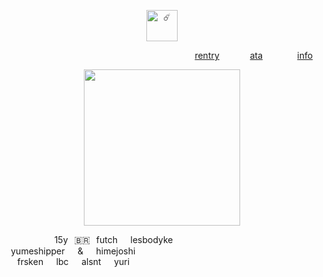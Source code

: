 <p align="center">
  <img width="50" src="https://komarev.com/ghpvc/?username=retrobive&label=☄️" alt="☄️">
</p>

⠀⠀⠀⠀⠀⠀⠀⠀ ⠀⠀⠀ ⠀⠀⠀ ⠀⠀⠀ ⠀⠀⠀ ⠀⠀⠀ ⠀⠀⠀  ⠀[rentry](https://rentry.co/2ndyear)⠀⠀ ⠀⠀ [ata](https://retrobive.atabook.org/)⠀⠀⠀⠀⠀ [info](https://rentry.co/retrosstuff)
<p align="center">
  <img width="250" height="250"
    src="https://github.com/user-attachments/assets/b8fd5cd9-706a-49ff-bb66-6448cc58a1af">
</p>
⠀⠀⠀ ⠀⠀⠀⠀ 15y⠀🇧🇷⠀futch⠀⠀lesbodyke
⠀⠀ ⠀⠀⠀⠀ ⠀⠀⠀⠀⠀⠀  ⠀yumeshipper⠀⠀&⠀⠀himejoshi
⠀⠀⠀⠀⠀ ⠀⠀⠀ ⠀⠀⠀⠀ ⠀⠀frsken⠀⠀lbc⠀⠀alsnt⠀⠀yuri
